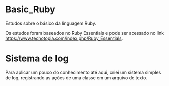 # Basic_Ruby

Estudos sobre o básico da linguagem Ruby.

Os estudos foram baseados no Ruby Essentials e pode ser acessado no link https://www.techotopia.com/index.php/Ruby_Essentials.

# Sistema de log
Para aplicar um pouco do conhecimento até aqui, criei um sistema simples de log, registrando as ações de uma classe
em um arquivo de texto.
